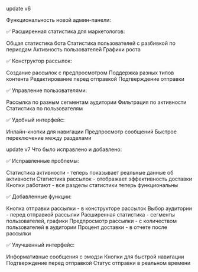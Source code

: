 update v6 

Функциональность новой админ-панели:

✅ Расширенная статистика для маркетологов:

Общая статистика бота
Статистика пользователей с разбивкой по периодам
Активность пользователей
Графики роста

✅ Конструктор рассылок:

Создание рассылок с предпросмотром
Поддержка разных типов контента
Редактирование перед отправкой
Подтверждение отправки

✅ Управление пользователями:

Рассылка по разным сегментам аудитории
Фильтрация по активности
Статистика по пользователям

✅ Удобный интерфейс:

Инлайн-кнопки для навигации
Предпросмотр сообщений
Быстрое переключение между разделами

update v7 
Что было исправлено и добавлено:

✅ Исправленные проблемы:

Статистика активности - теперь показывает реальные данные об активности
Статистика рассылок - отображает эффективность доставки
Кнопки работают - все разделы статистики теперь функциональны

✅ Добавленные функции:

Кнопка отправки рассылки - в конструкторе рассылок
Выбор аудитории - перед отправкой рассылки
Расширенная статистика - сегменты пользователей, графики
Предпросмотр рассылки - с количеством пользователей в аудитории
Процент доставки - в отчете после рассылки

✅ Улучшенный интерфейс:

Информативные сообщения с эмодзи
Кнопки для быстрой навигации
Подтверждение перед отправкой
Статус отправки в реальном времени